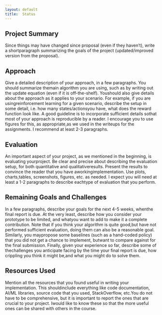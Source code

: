 ```yaml
---
layout: default
title:  Status
---
```


## Project Summary
Since things may have changed since proposal (even if they haven’t), write a shortparagraph summarizing the goals of the project (updated/improved version from the proposal).

## Approach
Give a detailed description of your approach, in a few paragraphs. You should summarize themain algorithm you are using, such as by writing out the update equation (even if it is off-the-shelf). Youshould also give details about the approach as it applies to your scenario.  For example, if you are usingreinforcement learning for a given scenario, describe the setup in some detail, i.e. how many states/actionsyou have, what does the reward function look like. A good guideline is to incorporate sufficient details sothat most of your approach is reproducible by a reader. I encourage you to use figures for this, as appropriate,as we used in the writeups for the assignments. I recommend at least 2-3 paragraphs.

## Evaluation
An important aspect of your project, as we mentioned in the beginning, is evaluating yourproject. Be clear and precise about describing the evaluation setup, for both quantitative and qualitativeresults. Present the results to convince the reader that you have aworkingimplementation. Use plots, charts,tables, screenshots, figures, etc. as needed. I expect you will need at least a 1-2 paragraphs to describe eachtype of evaluation that you perform.

## Remaining Goals and Challenges
In a few paragraphs, describe your goals for the next 4-5 weeks, whenthe final report is due. At the very least, describe how you consider your prototype to be limited, and whatyou want to add to make it a complete contribution. Note that if you think your algorithm is quite good,but have not performed sufficient evaluation, doing them can also be a reasonable goal. Similarly, you maypropose some baselines (such as a hand-coded policy) that you did not get a chance to implement, butwant to compare against for the final submission. Finally, given your experience so far, describe some of thechallenges you anticipate facing by the time your final report is due, how crippling you think it might be,and what you might do to solve them.

## Resources Used
Mention all the resources that you found useful in writing your implementation. This shouldinclude everything like code documentation, AI/ML libraries, source code that you used, StackOverflow, etc.You do not have to be comprehensive, but it is important to report the ones that are crucial to your project. Iwould like to know these so that the more useful ones can be shared with others in the course.
